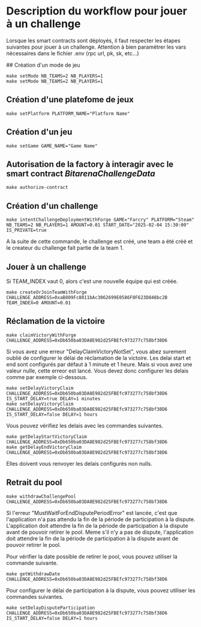 # Description du workflow pour jouer à un challenge

Lorsque les smart contracts sont déployés, il faut respecter les étapes suivantes pour jouer à un challenge.
Attention à bien paramétrer les vars nécessaires dans le fichier .env (rpc url, pk, sk, etc...)


## Création d'un mode de jeu

```shell
make setMode NB_TEAMS=2 NB_PLAYERS=1
make setMode NB_TEAMS=2 NB_PLAYERS=1
```

## Création d'une platefome de jeux

```shell
make setPlatform PLATFORM_NAME="Platform Name"
```

## Création d'un jeu

```shell
make setGame GAME_NAME="Game Name"
```

## Autorisation de la factory à interagir avec le smart contract _BitarenaChallengeData_


```shell
make authorize-contract
```

## Création d'un challenge

```shell
make intentChallengeDeploymentWithForge GAME="Farcry" PLATFORM="Steam" NB_TEAMS=2 NB_PLAYERS=1 AMOUNT=0.01 START_DATE="2025-02-04 15:30:00" IS_PRIVATE=true
```

A la suite de cette commande, le challenge est créé, une team a été créé et le createur du challenge fait partie de la team 1.

## Jouer à un challenge

Si TEAM_INDEX vaut 0, alors c'est une nouvelle équipe qui est créée.

```shell
make createOrJoinTeamWithForge CHALLENGE_ADDRESS=0xaB809Fc8011bAc3062699E0586F0F623D848bc2B TEAM_INDEX=0 AMOUNT=0.01
```

## Réclamation de la victoire

```shell
make claimVictoryWithForge CHALLENGE_ADDRESS=0xDb650ba03DA8E982d25FBEfc973277c758bf38D6
```

Si vous avez une erreur "DelayClaimVictoryNotSet", vous abez surement oublié de configurer le délai de réclamation de la victoire.
Les delai start et end sont configurés par défaut à 1 minute et 1 heure.
Mais si vous avez une valeur nulle, cette erreor est lancé.
Vous devez donc configurer les delais comme par exemple ci-dessous.


```shell
make setDelayVictoryClaim CHALLENGE_ADDRESS=0xDb650ba03DA8E982d25FBEfc973277c758bf38D6 IS_START_DELAY=true DELAY=1 minutes
make setDelayVictoryClaim CHALLENGE_ADDRESS=0xDb650ba03DA8E982d25FBEfc973277c758bf38D6 IS_START_DELAY=false DELAY=1 hours
```

Vous pouvez vérifiez les delais avec les commandes suivantes.

```shell
make getDelayStartVictoryClaim CHALLENGE_ADDRESS=0xDb650ba03DA8E982d25FBEfc973277c758bf38D6
make getDelayEndVictoryClaim CHALLENGE_ADDRESS=0xDb650ba03DA8E982d25FBEfc973277c758bf38D6
```

Elles doivent vous renvoyer les delais configurés non nulls.

## Retrait du pool

```shell
make withdrawChallengePool CHALLENGE_ADDRESS=0xDb650ba03DA8E982d25FBEfc973277c758bf38D6
```
Si l'erreur "MustWaitForEndDisputePeriodError" est lancée, c'est que l'application n'a pas attendu la fin de la période de participation à la dispute. L'application doit attendre la fin de la période de participation à la dispute avant de pouvoir retirer le pool. 
Meme s'il n'y a pas de dispute, l'application doit attendre la fin de la période de participation à la dispute avant de pouvoir retirer le pool.

Pour vérifier la date possible de retirer le pool, vous pouvez utiliser la commande suivante.

```shell
make getWithdrawDate CHALLENGE_ADDRESS=0xDb650ba03DA8E982d25FBEfc973277c758bf38D6
```

Pour configurer le délai de participation à la dispute, vous pouvez utiliser les commandes suivantes.

```shell
make setDelayDisputeParticipation CHALLENGE_ADDRESS=0xDb650ba03DA8E982d25FBEfc973277c758bf38D6 IS_START_DELAY=false DELAY=1 hours
```



